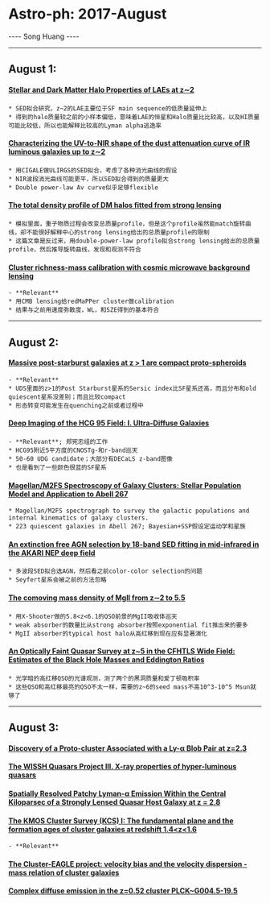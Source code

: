 # Astro-ph: 2017-August

---- Song Huang ----


----

## August 1:

#### [Stellar and Dark Matter Halo Properties of LAEs at z∼2](https://arxiv.org/abs/1707.09373)
    * SED拟合研究，z~2的LAE主要位于SF main sequence的低质量延伸上
    * 得到的halo质量较之前的小样本偏低，意味着LAE的恒星和Halo质量比比较高，以及HI质量可能比较低，所以也能解释比较高的Lyman alpha逃逸率


#### [Characterizing the UV-to-NIR shape of the dust attenuation curve of IR luminous galaxies up to z∼2](https://arxiv.org/abs/1707.09805)
    * 用CIGALE做ULIRGS的SED拟合，考虑了各种消光曲线的假设
    * NIR波段消光曲线可能更平，所以SED拟合得到的质量更大
    * Double power-law Av curve似乎足够flexible


#### [The total density profile of DM halos fitted from strong lensing](https://arxiv.org/abs/1707.09689)
    * 模拟里面，重子物质过程会改变总质量profile，但是这个profile虽然能match旋转曲线，却不能很好解释中心的strong lensing给出的总质量profile的限制
    * 这篇文章是反过来，用double-power-law profile拟合strong lensing给出的总质量profile，然后推导旋转曲线，发现和观测不符合


#### [Cluster richness-mass calibration with cosmic microwave background lensing](https://arxiv.org/abs/1707.09369)
    - **Relevant**
    * 用CMB lensing给redMaPPer cluster做calibration
    * 结果与之前用速度弥散度，WL，和SZE得到的基本符合


----

## August 2:

#### [Massive post-starburst galaxies at z > 1 are compact proto-spheroids](https://arxiv.org/abs/1708.00005)
    - **Relevant**
    * UDS里面的z>1的Post Starburst星系的Sersic index比SF星系还高，而且分布和old quiescent星系没差别；而且比较compact
    * 形态转变可能发生在quenching之前或者过程中


#### [Deep Imaging of the HCG 95 Field: I. Ultra-Diffuse Galaxies](https://arxiv.org/abs/1708.00013)
    - **Relevant**; 郑宪忠组的工作
    * HCG95附近5平方度的CNOSTg-和r-band巡天
    * 50-60 UDG candidate；大部分有DECaLS z-band图像
    * 也是看到了一些颜色很蓝的SF星系


#### [Magellan/M2FS Spectroscopy of Galaxy Clusters: Stellar Population Model and Application to Abell 267](https://arxiv.org/abs/1708.00037)
    * Magellan/M2FS spectrograph to survey the galactic populations and internal kinematics of galaxy clusters.
    * 223 quiescent galaxies in Abell 267; Bayesian+SSP假设定运动学和星族


#### [An extinction free AGN selection by 18-band SED fitting in mid-infrared in the AKARI NEP deep field](https://arxiv.org/abs/1708.00201)
    * 多波段SED拟合选AGN，然后看之前color-color selection的问题
    * Seyfert星系会被之前的方法忽略


#### [The comoving mass density of MgII from z∼2 to 5.5](https://arxiv.org/abs/1708.00304)
    * 用X-Shooter做的5.8<z<6.1的QSO前景的MgII吸收体巡天
    * weak absorber的数量比从strong absorber按照exponential fit推出来的要多
    * MgII absorber的typical host halo从高红移到现在应有显著演化


#### [An Optically Faint Quasar Survey at z~5 in the CFHTLS Wide Field: Estimates of the Black Hole Masses and Eddington Ratios](https://arxiv.org/abs/1708.00314)
    * 光学暗的高红移QSO的光谱观测，测了两个的黑洞质量和爱丁顿吸积率
    * 这些QSO和高红移最亮的QSO不太一样，需要的z~6的seed mass不高10^3-10^5 Msun就够了


----

## August 3:

#### [Discovery of a Proto-cluster Associated with a Ly-α Blob Pair at z=2.3](https://arxiv.org/abs/1708.00447)


#### [The WISSH Quasars Project III. X-ray properties of hyper-luminous quasars](https://arxiv.org/abs/1708.00452)


#### [Spatially Resolved Patchy Lyman-α Emission Within the Central Kiloparsec of a Strongly Lensed Quasar Host Galaxy at z = 2.8](https://arxiv.org/abs/1708.00453)


#### [The KMOS Cluster Survey (KCS) I: The fundamental plane and the formation ages of cluster galaxies at redshift 1.4<z<1.6](https://arxiv.org/abs/1708.00454)
    - **Relevant**


#### [The Cluster-EAGLE project: velocity bias and the velocity dispersion - mass relation of cluster galaxies](https://arxiv.org/abs/1708.00508)


#### [Complex diffuse emission in the z=0.52 cluster PLCK~G004.5-19.5](https://arxiv.org/abs/1708.00789)

